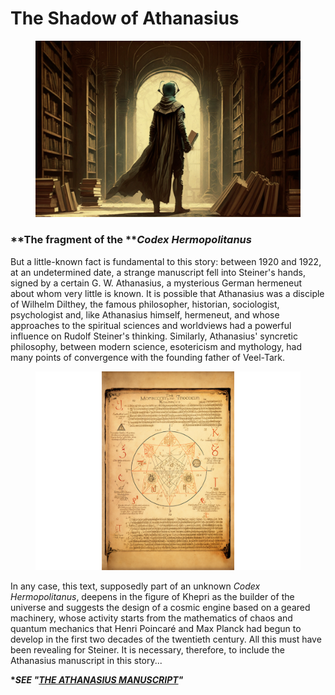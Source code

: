 # The Shadow of Athanasius

<figure><img src="../../.gitbook/assets/ChristianRM__NFT-Crap_a_general_shot_of_vintage_dark_mysterious_f1213bc4-0145-48fa-9d41-4d0f18e25784.png" alt=""><figcaption></figcaption></figure>

### **The fragment of the **_**Codex Hermopolitanus**_

But a little-known fact is fundamental to this story: between 1920 and 1922, at an undetermined date, a strange manuscript fell into Steiner's hands, signed by a certain G. W. Athanasius, a mysterious German hermeneut about whom very little is known. It is possible that Athanasius was a disciple of Wilhelm Dilthey, the famous philosopher, historian, sociologist, psychologist and, like Athanasius himself, hermeneut, and whose approaches to the spiritual sciences and worldviews had a powerful influence on Rudolf Steiner's thinking. Similarly, Athanasius' syncretic philosophy, between modern science, esotericism and mythology, had many points of convergence with the founding father of Veel-Tark.

<figure><img src="../../.gitbook/assets/ChristianRM__NFT-Crap_vintage_sheet_of_an_ancient_codex_with_ma_19fd298b-fedb-47e7-9882-2ee786876e91 (1) (2).png" alt=""><figcaption></figcaption></figure>

In any case, this text, supposedly part of an unknown _Codex Hermopolitanus_, deepens in the figure of Khepri as the builder of the universe and suggests the design of a cosmic engine based on a geared machinery, whose activity starts from the mathematics of chaos and quantum mechanics that Henri Poincaré and Max Planck had begun to develop in the first two decades of the twentieth century. All this must have been revealing for Steiner. It is necessary, therefore, to include the Athanasius manuscript in this story...

**\***_**SEE "**_[_**THE ATHANASIUS MANUSCRIPT**_](../the-athanasius-manuscript/)_**"**_
